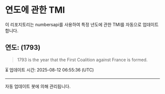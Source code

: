 
# 연도에 관한 TMI

이 리포지토리는 numbersapi를 사용하여 특정 년도에 관한 TMI를 자동으로 업데이트합니다.

## 연도: (1793)
> 1793 is the year that the First Coalition against France is formed.

⏳ 업데이트 시간: 2025-08-12 06:55:36 (UTC)

---
자동 업데이트 봇에 의해 관리됩니다.
